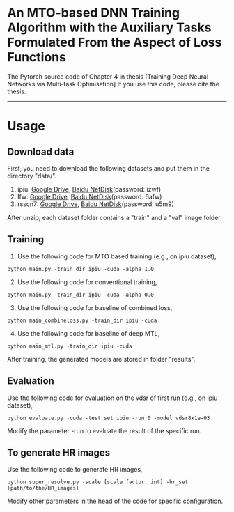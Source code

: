 # An MTO-based DNN Training Algorithm with the Auxiliary Tasks Formulated From the Aspect of Loss Functions
The Pytorch source code of Chapter 4 in thesis [Training Deep Neural Networks via Multi-task Optimisation]
If you use this code, please cite the thesis.


****
# Usage

## Download data
First, you need to download the following datasets and put them in the directory "data/".
1. ipiu: [Google Drive](https://drive.google.com/open?id=15ZkeUTMmrUiuTM2IzbHlQobEFxI8XNV2), [Baidu NetDisk](https://pan.baidu.com/s/1Ouc94jWDxohd_2VLom2ClQ)(password: izwf)
2. lfw: [Google Drive](https://drive.google.com/open?id=1jVqSrYfnIcRu1pPGYLtAIjYQtFrLJ1fJ), [Baidu NetDisk](https://pan.baidu.com/s/1sWdI-X7TOXcSBPCxdX1tBg)(password: 6afw)
3. rsscn7: [Google Drive](https://drive.google.com/open?id=1xYdiqUqU7olVQeh7GZuN9OPonEEW70nU), [Baidu NetDisk](https://pan.baidu.com/s/1GpfPu1Chf9VXJs1brhjSSA)(password: u5m9)

After unzip, each dataset folder contains a "train" and a "val" image folder.

## Training
1. Use the following code for MTO based training (e.g., on ipiu dataset),
```
python main.py -train_dir ipiu -cuda -alpha 1.0
```

2. Use the following code for conventional training,
```
python main.py -train_dir ipiu -cuda -alpha 0.0
```

3. Use the following code for baseline of combined loss,
```
python main_combineloss.py -train_dir ipiu -cuda
```

4. Use the following code for baseline of deep MTL,
```
python main_mtl.py -train_dir ipiu -cuda
```

After training, the generated models are stored in folder "results".

## Evaluation
Use the following code for evaluation on the vdsr of first run (e.g., on ipiu dataset),
```
python evaluate.py -cuda -test_set ipiu -run 0 -model vdsr8x1e-03
```
Modify the parameter -run to evaluate the result of the specific run.

## To generate HR images
Use the following code to generate HR images,
```
python super_resolve.py -scale [scale factor: int] -hr_set [path/to/the/HR_images]
```
Modify other parameters in the head of the code for specific configuration. 
